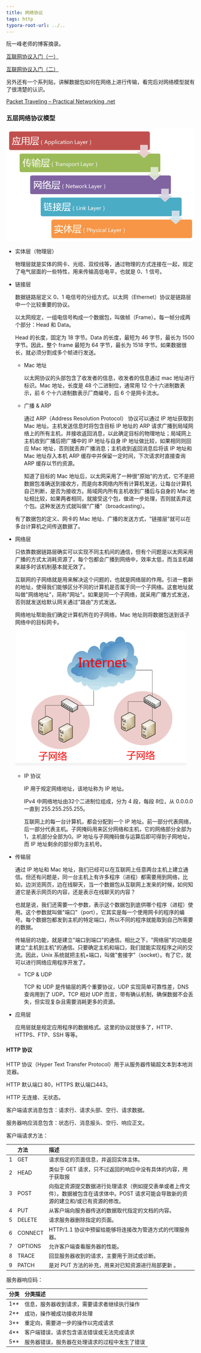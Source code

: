 ```yaml
---
title: 网络协议
tags: http
typora-root-url: ../..
---
```


阮一峰老师的博客摘录。

[互联网协议入门（一）](https://www.ruanyifeng.com/blog/2012/05/internet_protocol_suite_part_i.html)

[互联网协议入门（二）](https://www.ruanyifeng.com/blog/2012/06/internet_protocol_suite_part_ii.html)



另外还有一个系列贴，讲解数据包如何在网络上进行传输，看完后对网络模型就有了很清楚的认识。

[Packet Traveling – Practical Networking .net](https://www.practicalnetworking.net/series/packet-traveling/packet-traveling/)



### 五层网络协议模型

<img src="/images/internet-protocol.png" alt="img" style="zoom: 67%;" />

- 实体层（物理层）

  物理层就是实体的网卡、光缆、双绞线等，通过物理的方式连接在一起，规定了电气层面的一些特性，用来传输高低电平，也就是 0、1 信号。

- 链接层

  数据链路层定义 0、1 电信号的分组方式。以太网（Ethernet）协议是链路层中一个比较重要的协议。

  以太网规定，一组电信号构成一个数据包，叫做帧（Frame）。每一帧分成两个部分：Head 和 Data。

  Head 的长度，固定为 18 字节。Data 的长度，最短为 46 字节，最长为 1500 字节。因此，整个 frame 最短为 64 字节，最长为 1518 字节。如果数据很长，就必须分割成多个帧进行发送。	

  - Mac 地址

    以太网协议的头部包含了收发者的信息，收发者的信息通过 mac 地址进行标识。Mac 地址，长度是 48 个二进制位，通常用 12 个十六进制数表示，前 6 个十六进制数表示厂商编号，后 6 个是网卡流水。

  - 广播 & ARP

    通过 ARP（Address Resolution Protocol） 协议可以通过 IP 地址获取到 Mac 地址。主机发送信息时将包含目标 IP 地址的 ARP 请求广播到局域网络上的所有主机，并接收返回消息，以此确定目标的物理地址；局域网上主机收到广播后把广播中的 IP 地址与自身 IP 地址做比较，如果相同则回应 Mac 地址，否则就丢弃广播消息；主机收到返回消息后将该 IP 地址和 Mac 地址存入本机 ARP 缓存中并保留一定时间，下次请求时直接查询 ARP 缓存以节约资源。

    知道了目标的 Mac 地址后，以太网采用了一种很"原始"的方式，它不是把数据包准确送到接收方，而是向本网络内所有计算机发送，让每台计算机自己判断，是否为接收方。局域网内所有主机收到广播后与自身的 Mac 地址相比较，如果两者相同，就接受这个包，做进一步处理，否则就丢弃这个包。这种发送方式就叫做"广播"（broadcasting）。

  有了数据包的定义、网卡的 Mac 地址、广播的发送方式，"链接层"就可以在多台计算机之间传送数据了。

- 网络层

  只依靠数据链路层确实可以实现不同主机间的通信，但有个问题是以太网采用广播的方式太消耗资源了，每个包都会广播到网络中，效率太低，而当主机越来越多时该机制基本就无效了。

  互联网的子网络就是用来解决这个问题的，也就是网络层的作用。引进一套新的地址，使得我们能够区分不同的计算机是否属于同一个子网络。这套地址就叫做"网络地址"，简称"网址"。如果是同一个子网络，就采用广播方式发送，否则就发送给默认网关通过"路由"方式发送。

  网络地址帮助我们确定计算机所在的子网络，Mac 地址则将数据包送到该子网络中的目标网卡。

  <img src="/images/network-layer.png" alt="img" style="zoom:67%;" />

  - IP 协议

    IP 用于规定网络地址，该地址称为 IP 地址。

    IPv4 中网络地址由32个二进制位组成，分为 4 段，每段 8位，从 0.0.0.0 一直到 255.255.255.255。

    互联网上的每一台计算机，都会分配到一个 IP 地址。前一部分代表网络，后一部分代表主机。子网掩码用来区分网络和主机，它的网络部分全部为1，主机部分全部为0。IP 地址与子网掩码做与运算后即可得到子网地址，而 IP 地址剩余的部分即为主机号。

- 传输层

  通过 IP 地址和 Mac 地址，我们已经可以在互联网上任意两台主机上建立通信。但还有问题是，同一台主机上有许多程序（进程）都需要用到网络，比如，边浏览网页，边在线聊天，当一个数据包从互联网上发来的时候，如何知道它是表示网页的内容，还是表示在线聊天的内容？

  也就是说，我们还需要一个参数，表示这个数据包到底供哪个程序（进程）使用。这个参数就叫做"端口"（port），它其实是每一个使用网卡的程序的编号。每个数据包都发到主机的特定端口，所以不同的程序就能取到自己所需要的数据。

  传输层的功能，就是建立"端口到端口"的通信。相比之下，"网络层"的功能是建立"主机到主机"的通信。只要确定主机和端口，我们就能实现程序之间的交流。因此，Unix 系统就把主机+端口，叫做"套接字"（socket）。有了它，就可以进行网络应用程序开发了。

  - TCP & UDP

    TCP 和 UDP 是传输层的两个重要协议，UDP 实现简单可靠性差，DNS 查询用到了 UDP。TCP 相对 UDP 而言，带有确认机制，确保数据不会丢失，但实现复杂且需要消耗更多的资源。

- 应用层

  应用层就是规定应用程序的数据格式。这里的协议就很多了，HTTP、HTTPS、FTP、SSH 等等。



#### HTTP 协议

HTTP 协议（Hyper Text Transfer Protocol）用于从服务器传输超文本到本地浏览器。

HTTP 默认端口 80，HTTPS 默认端口443。

HTTP 无连接、无状态。

客户端请求消息包含：请求行、请求头部、空行、请求数据。

服务器响应消息包含：状态行、消息报头、空行、响应正文。

客户端请求方法：

|      | 方法    | 描述                                                         |
| ---- | :------ | :----------------------------------------------------------- |
| 1    | GET     | 请求指定的页面信息，并返回实体主体。                         |
| 2    | HEAD    | 类似于 GET 请求，只不过返回的响应中没有具体的内容，用于获取报 |
| 3    | POST    | 向指定资源提交数据进行处理请求（例如提交表单或者上传文件）。数据被包含在请求体中。POST 请求可能会导致新的资源的建立和/或已有资源的修改。 |
| 4    | PUT     | 从客户端向服务器传送的数据取代指定的文档的内容。             |
| 5    | DELETE  | 请求服务器删除指定的页面。                                   |
| 6    | CONNECT | HTTP/1.1 协议中预留给能够将连接改为管道方式的代理服务器。    |
| 7    | OPTIONS | 允许客户端查看服务器的性能。                                 |
| 8    | TRACE   | 回显服务器收到的请求，主要用于测试或诊断。                   |
| 9    | PATCH   | 是对 PUT 方法的补充，用来对已知资源进行局部更新 。           |

服务器响应码：

| 分类 | 分类描述                                       |
| :--- | :--------------------------------------------- |
| 1**  | 信息，服务器收到请求，需要请求者继续执行操作   |
| 2**  | 成功，操作被成功接收并处理                     |
| 3**  | 重定向，需要进一步的操作以完成请求             |
| 4**  | 客户端错误，请求包含语法错误或无法完成请求     |
| 5**  | 服务器错误，服务器在处理请求的过程中发生了错误 |

